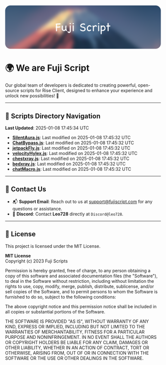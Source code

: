 ![Banner](.github/b.webp)

# 🌍 **We are Fuji Script**

Our global team of developers is dedicated to creating powerful, open-source scripts for Rise Client, designed to enhance your experience and unlock new possibilities! 🌟

---
<!-- SCRIPTS_NAVIGATION_START -->
## 📂 **Scripts Directory Navigation**

**Last Updated**: 2025-01-08 17:45:34 UTC

- **[SilentAura.js](scripts/SilentAura.js)**: Last modified on 2025-01-08 17:45:32 UTC
- **[ChatBypass.js](scripts/ChatBypass.js)**: Last modified on 2025-01-08 17:45:32 UTC
- **[jetpackFly.js](scripts/jetpackFly.js)**: Last modified on 2025-01-08 17:45:32 UTC
- **[velocityHylex.js](scripts/velocityHylex.js)**: Last modified on 2025-01-08 17:45:32 UTC
- **[chestxray.js](scripts/chestxray.js)**: Last modified on 2025-01-08 17:45:32 UTC
- **[bedxray.js](scripts/bedxray.js)**: Last modified on 2025-01-08 17:45:32 UTC
- **[chatMacro.js](scripts/chatMacro.js)**: Last modified on 2025-01-08 17:45:32 UTC

<!-- SCRIPTS_NAVIGATION_END -->

---

## 💬 **Contact Us**  
- 📬 **Support Email**: Reach out to us at [support@fujiscript.com](mailto:support@fujiscript.com) for any questions or assistance.  
- 💬 **Discord**: Contact **Leo728** directly at `Discord@leo728`.

---

## 📜 **License**

This project is licensed under the MIT License.  

**MIT License**  
Copyright (c) 2023 Fuji Scripts  

Permission is hereby granted, free of charge, to any person obtaining a copy of this software and associated documentation files (the "Software"), to deal in the Software without restriction, including without limitation the rights to use, copy, modify, merge, publish, distribute, sublicense, and/or sell copies of the Software, and to permit persons to whom the Software is furnished to do so, subject to the following conditions:  

The above copyright notice and this permission notice shall be included in all copies or substantial portions of the Software.  

THE SOFTWARE IS PROVIDED "AS IS", WITHOUT WARRANTY OF ANY KIND, EXPRESS OR IMPLIED, INCLUDING BUT NOT LIMITED TO THE WARRANTIES OF MERCHANTABILITY, FITNESS FOR A PARTICULAR PURPOSE AND NONINFRINGEMENT. IN NO EVENT SHALL THE AUTHORS OR COPYRIGHT HOLDERS BE LIABLE FOR ANY CLAIM, DAMAGES OR OTHER LIABILITY, WHETHER IN AN ACTION OF CONTRACT, TORT OR OTHERWISE, ARISING FROM, OUT OF OR IN CONNECTION WITH THE SOFTWARE OR THE USE OR OTHER DEALINGS IN THE SOFTWARE.  
